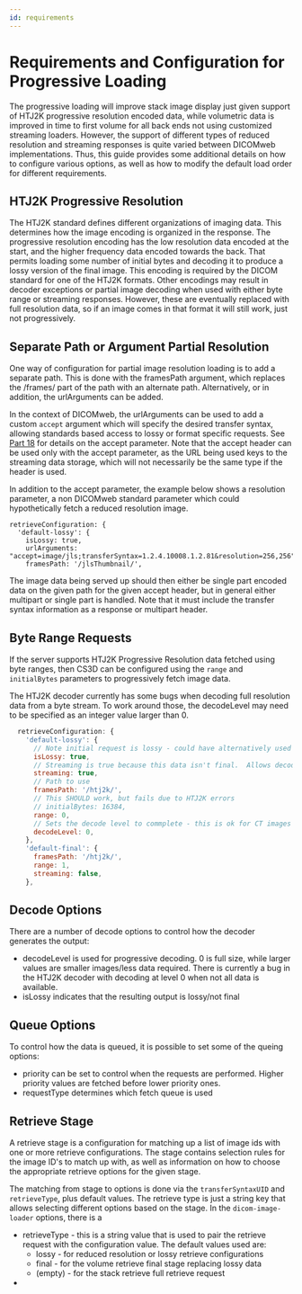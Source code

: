 ```yaml
---
id: requirements
---
```


# Requirements and Configuration for Progressive Loading

The progressive loading will improve stack image display just given support
of HTJ2K progressive resolution encoded data, while volumetric data is improved
in time to first volume for all back ends not using customized streaming loaders.
However, the support of different types of reduced resolution and streaming
responses is quite varied between DICOMweb implementations. Thus, this
guide provides some additional details on how to configure various options,
as well as how to modify the default load order for different requirements.

## HTJ2K Progressive Resolution

The HTJ2K standard defines different organizations of imaging data. This
determines how the image encoding is organized in the response. The progressive
resolution encoding has the low resolution data encoded at the start, and the
higher frequency data encoded towards the back. That permits loading some
number of initial bytes and decoding it to produce a lossy version of the final
image. This encoding is required by the DICOM standard for one of the HTJ2K
formats. Other encodings may result in decoder exceptions or partial image
decoding when used with either byte range or streaming responses. However,
these are eventually replaced with full resolution data, so if an image comes
in that format it will still work, just not progressively.

## Separate Path or Argument Partial Resolution

One way of configuration for partial image resolution loading is to add
a separate path. This is done with the framesPath argument, which replaces
the /frames/ part of the path with an alternate path. Alternatively, or in
addition, the urlArguments can be added.

In the context of DICOMweb, the urlArguments can be used to add a custom
`accept` argument which will specify the desired transfer syntax, allowing
standards based access to lossy or format specific requests.
See [Part 18](https://dicom.nema.org/medical/dicom/current/output/html/part18.html#sect_8.3.3.1)
for details on the accept parameter. Note that the accept header can be
used only with the accept parameter, as the URL being used keys to the
streaming data storage, which will not necessarily be the same type if the
header is used.

In addition to the accept parameter, the example below shows a resolution
parameter, a non DICOMweb standard parameter which could hypothetically
fetch a reduced resolution image.

```
retrieveConfiguration: {
  'default-lossy': {
    isLossy: true,
    urlArguments: "accept=image/jls;transferSyntax=1.2.4.10008.1.2.81&resolution=256,256",
    framesPath: '/jlsThumbnail/',
```

The image data being served up should then either be single part
encoded data on the given path for the given accept header, but in general either
multipart or single part is handled.
Note that it must include the transfer syntax information as a response
or multipart header.

## Byte Range Requests

If the server supports HTJ2K Progressive Resolution data fetched using byte ranges,
then CS3D can be configured using the `range` and `initialBytes` parameters to
progressively fetch image data.

The HTJ2K decoder currently has some bugs when decoding full resolution data
from a byte stream. To work around those, the decodeLevel may need to be specified
as an integer value larger than 0.

```javascript
  retrieveConfiguration: {
    'default-lossy': {
      // Note initial request is lossy - could have alternatively used status here
      isLossy: true,
      // Streaming is true because this data isn't final.  Allows decode of streamed data
      streaming: true,
      // Path to use
      framesPath: '/htj2k/',
      // This SHOULD work, but fails due to HTJ2K errors
      // initialBytes: 16384,
      range: 0,
      // Sets the decode level to commplete - this is ok for CT images at 64k
      decodeLevel: 0,
    },
    'default-final': {
      framesPath: '/htj2k/',
      range: 1,
      streaming: false,
    },
```

## Decode Options

There are a number of decode options to control how the decoder generates
the output:

- decodeLevel is used for progressive decoding. 0 is full size, while larger
  values are smaller images/less data required. There is currently a bug in
  the HTJ2K decoder with decoding at level 0 when not all data is available.
- isLossy indicates that the resulting output is lossy/not final

## Queue Options

To control how the data is queued, it is possible to set some of the queing
options:

- priority can be set to control when the requests are performed. Higher priority
  values are fetched before lower priority ones.
- requestType determines which fetch queue is used

## Retrieve Stage

A retrieve stage is a configuration for matching up a list of image ids
with one or more retrieve configurations. The stage contains selection
rules for the image ID's to match up with, as well as information on how
to choose the appropriate retrieve options for the given stage.

The matching from stage to options is done via the `transferSyntaxUID` and
`retrieveType`, plus default values. The retrieve type is just a string key
that allows selecting different options based on the stage. In the
`dicom-image-loader` options, there is a

- retrieveType - this is a string value that is used to pair the retrieve
  request with the configuration value. The default values used are:
  - lossy - for reduced resolution or lossy retrieve configurations
  - final - for the volume retrieve final stage replacing lossy data
  - (empty) - for the stack retrieve full retrieve request
-
